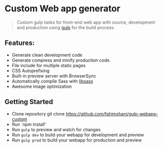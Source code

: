 # Custom Web app generator
> Custom gulp tasks for front-end web app with source, development and production using [gulp](http://gulpjs.com/) for the build process.

## Features:
* Generate clean development code
* Generate compress and minify production code.
* File include for multiple static pages
* CSS Autoprefixing
* Built-in preview server with BrowserSync
* Automatically compile Sass with [libsass](http://libsass.org)
* Awesome image optimization


## Getting Started

- Clone repository git clone https://github.com/fahimshani/gulp-webapp-custom
- Run `npm install'
- Run `gulp` to preview and watch for changes
- Run `gulp dev` to build your webapp for development and preview
- Run `gulp prod` to build your webapp for production and preview
